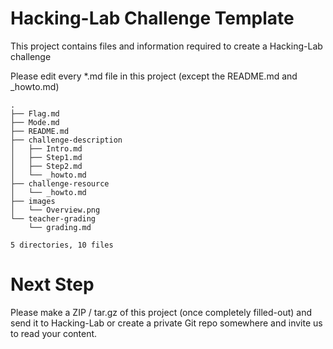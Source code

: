 # Hacking-Lab Challenge Template

This project contains files and information required to create a Hacking-Lab challenge

Please edit every *.md file in this project (except the README.md and _howto.md)

```
.
├── Flag.md
├── Mode.md
├── README.md
├── challenge-description
│   ├── Intro.md
│   ├── Step1.md
│   ├── Step2.md
│   └── _howto.md
├── challenge-resource
│   └── _howto.md
├── images
│   └── Overview.png
└── teacher-grading
    └── grading.md

5 directories, 10 files
```

# Next Step
Please make a ZIP / tar.gz of this project (once completely filled-out) and send it to Hacking-Lab or create a private Git repo somewhere and invite us to read your content. 



